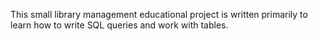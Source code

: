 This small library management educational project is written primarily to learn how to write  SQL queries and work with tables.
